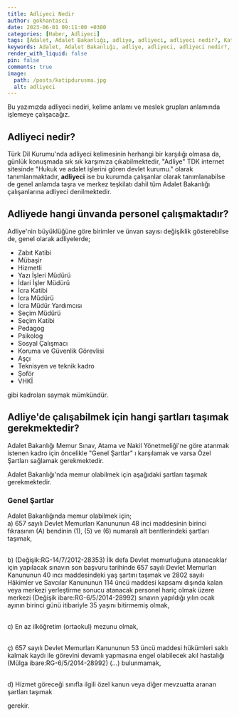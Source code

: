 ```yaml
---
title: Adliyeci Nedir
author: gokhantasci
date: 2023-06-01 09:11:00 +0300
categories: [Haber, Adliyeci]
tags: [Adalet, Adalet Bakanlığı, adliye, adliyeci, adliyeci nedir?, Katip ne iş yapar, mübaşir ne iş yapar, hizmetli ne iş yapar]
keywords: Adalet, Adalet Bakanlığı, adliye, adliyeci, adliyeci nedir?, Katip ne iş yapar, mübaşir ne iş yapar, hizmetli ne iş yapar
render_with_liquid: false
pin: false
comments: true
image:
  path: /posts/katipdurusma.jpg
  alt: adliyeci
---
```


Bu yazımızda adliyeci nediri, kelime anlamı ve meslek grupları anlamında işlemeye çalışacağız. 

## Adliyeci nedir?
Türk Dil Kurumu'nda adliyeci kelimesinin herhangi bir karşılığı olmasa da, günlük konuşmada sık sık karşımıza çıkabilmektedir, "Adliye" TDK internet sitesinde "Hukuk ve adalet işlerini gören devlet kurumu." olarak tanımlanmaktadır, **adliyeci** ise bu kurumda çalışanlar olarak tanımlanabilse de genel anlamda taşra ve merkez teşkilatı dahil tüm Adalet Bakanlığı çalışanlarına adliyeci denilmektedir.

## Adliyede hangi ünvanda personel çalışmaktadır?
Adliye'nin büyüklüğüne göre birimler ve ünvan sayısı değişiklik gösterebilse de, genel olarak adliyelerde;
- Zabıt Katibi
- Mübaşir
- Hizmetli
- Yazı İşleri Müdürü
- İdari İşler Müdürü
- İcra Katibi
- İcra Müdürü
- İcra Müdür Yardımcısı
- Seçim Müdürü
- Seçim Katibi
- Pedagog
- Psikolog
- Sosyal Çalışmacı
- Koruma ve Güvenlik Görevlisi
- Aşçı
- Teknisyen ve teknik kadro
- Şoför
- VHKİ

gibi kadroları saymak mümkündür. 

## Adliye'de çalışabilmek için hangi şartları taşımak gerekmektedir?
Adalet Bakanlığı Memur Sınav, Atama ve Nakil Yönetmeliği'ne göre atanmak istenen kadro için öncelikle "Genel Şartlar" ı karşılamak ve varsa Özel Şartları sağlamak gerekmektedir.

Adalet Bakanlığı'nda memur olabilmek  için aşağıdaki şartları taşımak gerekmektedir.

### Genel Şartlar
Adalet Bakanlığında memur olabilmek için;
<br>a) 657 sayılı Devlet Memurları Kanununun 48 inci maddesinin birinci fıkrasının (A) bendinin (1), (5) ve (6) numaralı alt bentlerindeki şartları taşımak,

<br>b) (Değişik:RG-14/7/2012-28353) İlk defa Devlet memurluğuna atanacaklar için yapılacak sınavın son başvuru tarihinde 657 sayılı Devlet Memurları Kanununun 40 ıncı maddesindeki yaş şartını taşımak ve 2802 sayılı Hâkimler ve Savcılar Kanununun 114 üncü maddesi kapsamı dışında kalan veya merkezi yerleştirme sonucu atanacak personel hariç olmak üzere merkezi (Değişik ibare:RG-6/5/2014-28992) sınavın yapıldığı yılın ocak ayının birinci günü itibariyle 35 yaşını bitirmemiş olmak,

<br>c) En az ilköğretim (ortaokul) mezunu olmak,

<br>ç) 657 sayılı Devlet Memurları Kanununun 53 üncü maddesi hükümleri saklı kalmak kaydı ile görevini devamlı yapmasına engel olabilecek akıl hastalığı (Mülga ibare:RG-6/5/2014-28992) (…) bulunmamak,

<br>d) Hizmet göreceği sınıfla ilgili özel kanun veya diğer mevzuatta aranan şartları taşımak

gerekir.








